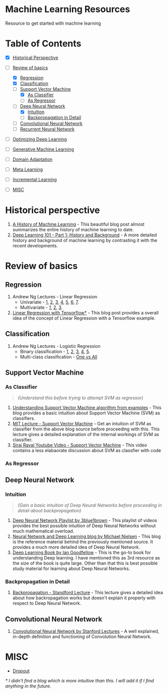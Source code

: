# Machine Learning Resources
Resource to get started with machine learning

Table of Contents
=================

  - [x] [Historical Perspective](#historical-perspective) 
  - [ ] [Review of basics](#review-of-basics)
      - [x] [Regression](#regression)
      - [x] [Classification](#classification)
      - [ ] [Support Vector Machine](#support-vector-machine)
          - [x] [As Classifier](#as-classifier)
          - [ ] [As Regressor](#as-regressor)
      - [ ] [Deep Neural Network](#deep-neural-network)
          - [x] [Intuition](#intuition)
          - [ ] [Backpropagation in Detail](#backpropagation-in-detail)
      - [ ] [Convolutional Neural Network](#convolutional-neural-network)
      - [ ] [Recurrent Neural Network](#recurrent-neural-network)
  - [ ] [Optimizing Deep Learning](#optimizing-deep-learning)
  - [ ] [Generative Machine Learning](#generative-machine-learning)
  - [ ] [Domain Adaptation](#domain-adaptation)
  - [ ] [Meta Learning](#meta-learning)
  - [ ] [Incremental Learning](#incremental-learning)
  - [ ] [MISC](#misc)
  
  
Historical perspective
==========================

1. [A History of Machine Learning](https://cloud.withgoogle.com/build/data-analytics/explore-history-machine-learning/) - This beautiful blog post almost summarizes the entire history of machine learning to date.
2. [Deep Learning 101 - Part 1: History and Background](http://beamlab.org/deeplearning/2017/02/23/deep_learning_101_part1.html) - A more detailed history and background of machine learning by contrasting it with the recent developments.

Review of basics
====================

Regression
--------------------------
1. Andrew Ng Lectures - Linear Regression
    * Univariate - [1](https://youtu.be/kHwlB_j7Hkc?list=PLLssT5z_DsK-h9vYZkQkYNWcItqhlRJLN), [2](https://www.youtube.com/watch?v=yuH4iRcggMw&list=PLLssT5z_DsK-h9vYZkQkYNWcItqhlRJLN&index=5), [3](https://www.youtube.com/watch?v=yR2ipCoFvNo&list=PLLssT5z_DsK-h9vYZkQkYNWcItqhlRJLN&index=6), [4](https://www.youtube.com/watch?v=0kns1gXLYg4&list=PLLssT5z_DsK-h9vYZkQkYNWcItqhlRJLN&index=7), [5](https://www.youtube.com/watch?v=YovTqTY-PYY&list=PLLssT5z_DsK-h9vYZkQkYNWcItqhlRJLN&index=9), [6](https://www.youtube.com/watch?v=YovTqTY-PYY&list=PLLssT5z_DsK-h9vYZkQkYNWcItqhlRJLN&index=9), [7](https://www.youtube.com/watch?v=GtSf2T6Co80&list=PLLssT5z_DsK-h9vYZkQkYNWcItqhlRJLN&index=10).
    * Multivariate - [1](https://www.youtube.com/watch?v=Q4GNLhRtZNc&list=PLLssT5z_DsK-h9vYZkQkYNWcItqhlRJLN&index=18), [2](https://www.youtube.com/watch?v=pkJjoro-b5c&list=PLLssT5z_DsK-h9vYZkQkYNWcItqhlRJLN&index=19), [3](https://www.youtube.com/watch?v=B-Ks01zR4HY&list=PLLssT5z_DsK-h9vYZkQkYNWcItqhlRJLN&index=24).
2. [Linear Regression with Tensorflow*](https://www.guru99.com/linear-regression-tensorflow.html) - This blog post provides a overall idea of the concept of Linear Regression with a Tensorflow example.


Classification
-------------------------
1. Andrew Ng Lectures - Logistic Regression
    * Binary classification - [1](https://www.youtube.com/watch?v=-la3q9d7AKQ&list=PLLssT5z_DsK-h9vYZkQkYNWcItqhlRJLN&index=32), [2](https://www.youtube.com/watch?v=t1IT5hZfS48&list=PLLssT5z_DsK-h9vYZkQkYNWcItqhlRJLN&index=33), [3](https://www.youtube.com/watch?v=F_VG4LNjZZw&list=PLLssT5z_DsK-h9vYZkQkYNWcItqhlRJLN&index=34), [4](https://www.youtube.com/watch?v=HIQlmHxI6-0&list=PLLssT5z_DsK-h9vYZkQkYNWcItqhlRJLN&index=35), [5](https://www.youtube.com/watch?v=TTdcc21Ko9A&list=PLLssT5z_DsK-h9vYZkQkYNWcItqhlRJLN&index=36).
    * Multi-class classification - [One vs All](https://www.youtube.com/watch?v=-EIfb6vFJzc&list=PLLssT5z_DsK-h9vYZkQkYNWcItqhlRJLN&index=38)

Support Vector Machine
-----------------------------
### As Classifier ###
>  _(Understand this before trying to attempt SVM as regressor)_ 

1. [Understanding Support Vector Machine algorithm from examples](https://www.analyticsvidhya.com/blog/2017/09/understaing-support-vector-machine-example-code/) - This blog provides a basic intuition about Support Vector Machine (SVM) as classifiers.
2. [MIT Lecture - Support Vector Machine](https://www.youtube.com/watch?v=_PwhiWxHK8o) - Get an intuition of SVM as classifier from the above blog source before proceeding with this. This lecture gives a detailed explanation of the internal workings of SVM as classifier.
3. [Siraj Raval Youtube Video - Support Vector Machine](https://www.youtube.com/watch?v=g8D5YL6cOSE) - This video contains a less elabaorate discussion about SVM as classfier with code

### As Regressor ###

Deep Neural Network
---------------------------

### Intuition ###
>  _(Gain a basic intuition of Deep Neural Networks before proceeding in detail about backpropagation)_ 

1. [Deep Neural Network Playlist by 3blue1brown](https://www.3blue1brown.com/neural-networks) - This playlist of videos provides the best possible intuition of Deep Neural Networks without much mathematical overload.
2. [Neural Network and Deep Learning blog by  Michael Nielsen](http://neuralnetworksanddeeplearning.com/) - This blog is the reference material behind the previously mentioned source. It provides a much more detailed idea of Deep Neural Network.
3. [Deep Learning Book by Ian Goodfellow](http://www.deeplearningbook.org/) - This is the go-to book for understanding Deep learning. I have mentioned this as 3rd resource as the size of the book is quite large. Other than that this is best possible study material for learning about Deep Neural Networks.


### Backpropagation in Detail ###

1. [Backpropagation - Standford Lecture](https://www.youtube.com/watch?v=d14TUNcbn1k) - This lecture gives a detailed idea about how backropagation works but doesn't explain it properly with respect to Deep Neural Network.

Convolutional Neural Network
-----------------------------------
1. [Convolutional Neural Network by Stanford Lectures](https://www.youtube.com/watch?v=bNb2fEVKeEo&list=PL3FW7Lu3i5JvHM8ljYj-zLfQRF3EO8sYv&index=6&t=0s) - A well explained, in-depth definition and functioning of Convolution Neural Network.

MISC
==================
* [Dropout](https://machinelearningmastery.com/dropout-for-regularizing-deep-neural-networks/)
    

_* I didn't find a blog which is more intuitive than this. I will add it if I find anything in the future._
